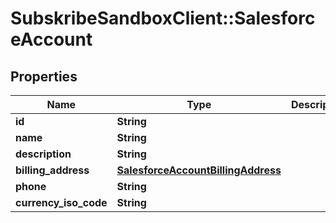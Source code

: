 # SubskribeSandboxClient::SalesforceAccount

## Properties
Name | Type | Description | Notes
------------ | ------------- | ------------- | -------------
**id** | **String** |  | [optional] 
**name** | **String** |  | [optional] 
**description** | **String** |  | [optional] 
**billing_address** | [**SalesforceAccountBillingAddress**](SalesforceAccountBillingAddress.md) |  | [optional] 
**phone** | **String** |  | [optional] 
**currency_iso_code** | **String** |  | [optional] 


